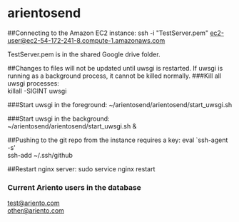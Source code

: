# arientosend
##Connecting to the Amazon EC2 instance:
ssh -i "TestServer.pem" ec2-user@ec2-54-172-241-8.compute-1.amazonaws.com

TestServer.pem is in the shared Google drive folder.

##Changes to files will not be updated until uwsgi is restarted. If uwsgi is running as a background process, it cannot be killed normally.
###Kill all uwsgi processes:  
killall -SIGINT uwsgi

###Start uwsgi in the foreground:
~/arientosend/arientosend/start_uwsgi.sh

###Start uwsgi in the background:
~/arientosend/arientosend/start_uwsgi.sh &

##Pushing to the git repo from the instance requires a key:
eval `ssh-agent -s'  
ssh-add ~/.ssh/github

##Restart nginx server:
sudo service nginx restart

### Current Ariento users in the database
test@ariento.com  
other@ariento.com
